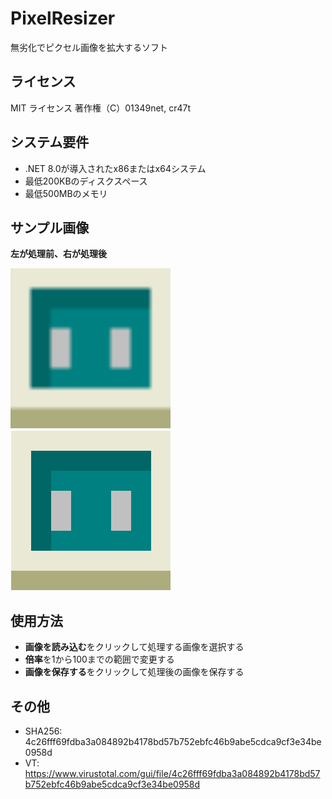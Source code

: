 # PixelResizer
無劣化でピクセル画像を拡大するソフト

## ライセンス
MIT ライセンス
著作権（C）01349net, cr47t

## システム要件
* .NET 8.0が導入されたx86またはx64システム
* 最低200KBのディスクスペース
* 最低500MBのメモリ

## サンプル画像
**左が処理前、右が処理後**

<p>
<img width="256" height="256" alt="処理前" src="before.png" />
<img width="256" height="256" alt="処理後" src="after.png" />
</p>

## 使用方法
* **画像を読み込む**をクリックして処理する画像を選択する
* **倍率**を1から100までの範囲で変更する
* **画像を保存する**をクリックして処理後の画像を保存する

## その他
* SHA256: 4c26fff69fdba3a084892b4178bd57b752ebfc46b9abe5cdca9cf3e34be0958d
* VT: https://www.virustotal.com/gui/file/4c26fff69fdba3a084892b4178bd57b752ebfc46b9abe5cdca9cf3e34be0958d
